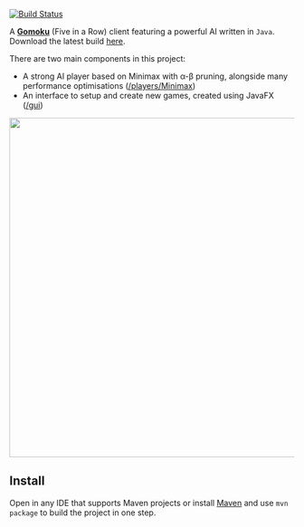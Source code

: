 [![Build Status](https://travis-ci.org/haslam22/gomoku.svg?branch=master)](https://travis-ci.org/haslam22/gomoku)

A [**Gomoku**](https://en.wikipedia.org/wiki/Gomoku) (Five in a Row) client featuring a powerful AI written in `Java`. Download the latest build [here](target/gomoku-2.0.jar).

There are two main components in this project:

* A strong AI player based on Minimax with α-β pruning, alongside many performance optimisations ([/players/Minimax](src/main/java/players/minimax))
* An interface to setup and create new games, created using JavaFX ([/gui](src/main/java/gui))

<p align="center"><img src="http://i.imgur.com/sgZ6A1a.png" width="800" height="600" /></p>

## Install
Open in any IDE that supports Maven projects or install [Maven](https://maven.apache.org/download.cgi) and use `mvn package` to build the project in one step.
